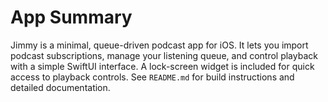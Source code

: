 # App Summary

Jimmy is a minimal, queue-driven podcast app for iOS. It lets you import podcast subscriptions, manage your listening queue, and control playback with a simple SwiftUI interface. A lock-screen widget is included for quick access to playback controls. See `README.md` for build instructions and detailed documentation.
